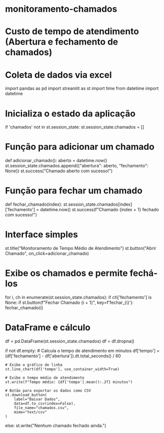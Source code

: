 # monitoramento-chamados
# Custo de tempo de atendimento (Abertura e fechamento de chamados)
# Coleta de dados via excel
import pandas as pd
import streamlit as st
import time
from datetime import datetime

# Inicializa o estado da aplicação
if 'chamados' not in st.session_state:
    st.session_state.chamados = []

# Função para adicionar um chamado
def adicionar_chamado():
    aberto = datetime.now()
    st.session_state.chamados.append({"abertura": aberto, "fechamento": None})
    st.success("Chamado aberto com sucesso!")

# Função para fechar um chamado
def fechar_chamado(index):
    st.session_state.chamados[index]['fechamento'] = datetime.now()
    st.success(f"Chamado {index + 1} fechado com sucesso!")

# Interface simples
st.title("Monitoramento de Tempo Médio de Atendimento")
st.button("Abrir Chamado", on_click=adicionar_chamado)

# Exibe os chamados e permite fechá-los
for i, ch in enumerate(st.session_state.chamados):
    if ch['fechamento'] is None:
        if st.button(f"Fechar Chamado {i + 1}", key=f'fechar_{i}'):
            fechar_chamado(i)

# DataFrame e cálculo
df = pd.DataFrame(st.session_state.chamados)
df = df.dropna()

if not df.empty:
    # Calcula o tempo de atendimento em minutos
    df['tempo'] = (df['fechamento'] - df['abertura']).dt.total_seconds() / 60

    # Exibe o gráfico de linha
    st.line_chart(df['tempo'], use_container_width=True)

    # Exibe o tempo médio de atendimento
    st.write(f"Tempo médio: {df['tempo'].mean():.2f} minutos")

    # Botão para exportar os dados como CSV
    st.download_button(
        label="Baixar Dados",
        data=df.to_csv(index=False),
        file_name="chamados.csv",
        mime="text/csv"
    )
else:
    st.write("Nenhum chamado fechado ainda.")
    


